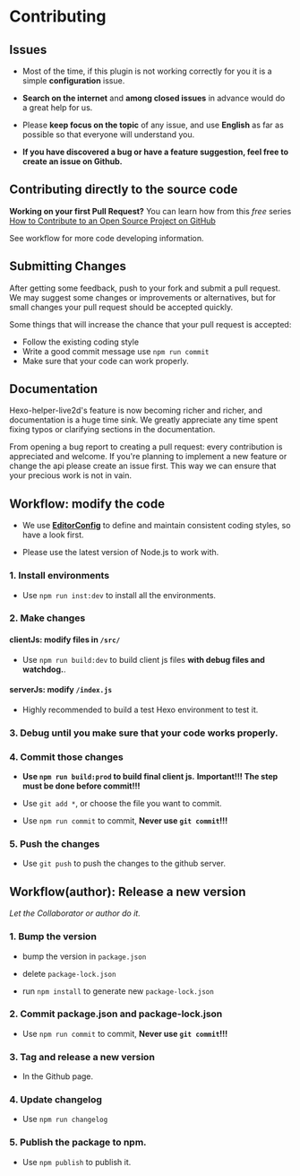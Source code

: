 # Contributing


## Issues

- Most of the time, if this plugin is not working correctly for you it is a simple **configuration** issue.

- **Search on the internet** and **among closed issues** in advance would do a great help for us.

- Please **keep focus on the topic** of any issue, and use **English** as far as possible so that everyone will understand you.

- **If you have discovered a bug or have a feature suggestion, feel free to create an issue on Github.**


## Contributing directly to the source code

**Working on your first Pull Request?** You can learn how from this *free* series
[How to Contribute to an Open Source Project on GitHub](https://egghead.io/series/how-to-contribute-to-an-open-source-project-on-github) 

See workflow for more code developing information.


## Submitting Changes

After getting some feedback, push to your fork and submit a pull request. We
may suggest some changes or improvements or alternatives, but for small changes
your pull request should be accepted quickly.

Some things that will increase the chance that your pull request is accepted:

- Follow the existing coding style
- Write a good commit message use `npm run commit`
- Make sure that your code can work properly.


## Documentation

Hexo-helper-live2d's feature is now becoming richer and richer, and documentation is a huge time sink.
We greatly appreciate any time spent fixing typos or clarifying sections in the
documentation.

From opening a bug report to creating a pull request: every contribution is
appreciated and welcome. If you're planning to implement a new feature or change
the api please create an issue first. This way we can ensure that your precious
work is not in vain.



## Workflow: modify the code

- We use **[EditorConfig](http://editorconfig.org/)** to define and maintain consistent coding styles, so have a look first.

- Please use the latest version of Node.js to work with.

### 1. Install environments

- Use `npm run inst:dev` to install all the environments.

### 2. Make changes

#### clientJs: modify files in `/src/`

- Use `npm run build:dev` to build client js files **with debug files and watchdog.**.

#### serverJs: modify `/index.js`

- Highly recommended to build a test Hexo environment to test it.


### 3. Debug until you make sure that your code works properly.

### 4. Commit those changes

- **Use `npm run build:prod` to build final client js.**
**Important!!! The step must be done before commit!!!**

- Use `git add *`, or choose the file you want to commit.

- Use `npm run commit` to commit, **Never use `git commit`!!!**

### 5. Push the changes

- Use `git push` to push the changes to the github server.


## Workflow(author): Release a new version

*Let the Collaborator or author do it.*

### 1. Bump the version

- bump the version in `package.json`

- delete `package-lock.json`

- run `npm install` to generate new `package-lock.json`

### 2. Commit package.json and package-lock.json

- Use `npm run commit` to commit, **Never use `git commit`!!!**

### 3. Tag and release a new version

- In the Github page.

### 4. Update changelog

- Use `npm run changelog`

### 5. Publish the package to npm.

- Use `npm publish` to publish it.
